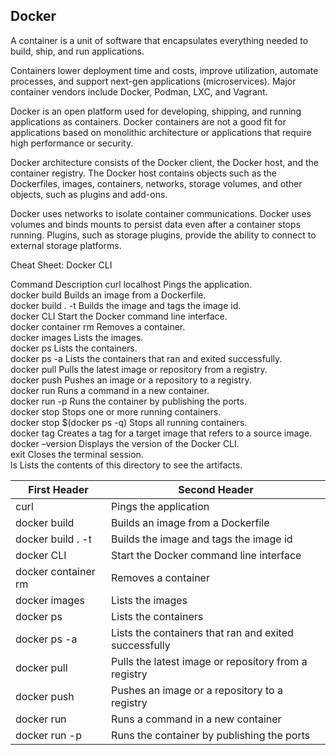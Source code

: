 
## Docker 

A container is a unit of software that encapsulates everything needed to build, ship, and run applications.  

Containers lower deployment time and costs, improve utilization, automate processes, and support next-gen applications (microservices). Major container vendors include Docker, Podman, LXC, and Vagrant. 

Docker is an open platform used for developing, shipping, and running applications as containers. Docker containers are not a good fit for applications based on monolithic architecture or applications that require high performance or security. 

Docker architecture consists of the Docker client, the Docker host, and the container registry. The Docker host contains objects such as the Dockerfiles, images, containers, networks, storage volumes, and other objects, such as plugins and add-ons. 

Docker uses networks to isolate container communications. Docker uses volumes and binds mounts to persist data even after a container stops running. Plugins, such as storage plugins, provide the ability to connect to external storage platforms. 

Cheat Sheet: Docker CLI

Command	Description
curl localhost	Pings the application. <br>
docker build	Builds an image from a Dockerfile. <br>
docker build . -t	Builds the image and tags the image id. <br>
docker CLI	Start the Docker command line interface. <br>
docker container rm	Removes a container. <br>
docker images	Lists the images. <br>
docker ps	Lists the containers. <br>
docker ps -a	Lists the containers that ran and exited successfully. <br>
docker pull	Pulls the latest image or repository from a registry. <br>
docker push	Pushes an image or a repository to a registry. <br>
docker run	Runs a command in a new container. <br>
docker run -p	Runs the container by publishing the ports. <br>
docker stop	Stops one or more running containers. <br>
docker stop $(docker ps -q)	Stops all running containers. <br>
docker tag	Creates a tag for a target image that refers to a source image. <br>
docker –version	Displays the version of the Docker CLI. <br>
exit	Closes the terminal session. <br>
ls	Lists the contents of this directory to see the artifacts. <br>

| First Header  | Second Header |
| ------------- | ------------- |
| curl  | Pings the application  |
| docker build  | Builds an image from a Dockerfile  |
| docker build . -t | Builds the image and tags the image id |
| docker CLI | Start the Docker command line interface |
| docker container rm | Removes a container |
| docker images | Lists the images |
| docker ps | Lists the containers |
| docker ps -a | Lists the containers that ran and exited successfully |
| docker pull | Pulls the latest image or repository from a registry |
| docker push | Pushes an image or a repository to a registry | 
| docker run | Runs a command in a new container |
| docker run -p	| Runs the container by publishing the ports |
